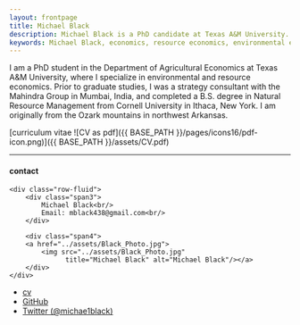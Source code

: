 ```yaml
---
layout: frontpage
title: Michael Black
description: Michael Black is a PhD candidate at Texas A&M University. 
keywords: Michael Black, economics, resource economics, environmental economics, non-market valuation
---
```


I am a PhD student in the Department of Agricultural Economics at Texas A&M University, where I specialize in environmental and resource economics. 
Prior to graduate studies, I was a strategy consultant with the Mahindra Group in Mumbai, India, and completed a B.S. degree in Natural Resource Management from Cornell University in Ithaca, New York. 
I am originally from the Ozark mountains in northwest Arkansas.

[curriculum vitae ![CV as pdf]({{ BASE_PATH }}/pages/icons16/pdf-icon.png)]({{ BASE_PATH }}/assets/CV.pdf)<br/>


---


<div class="container">
<h4><a name="contact"></a>contact</h4>

    <div class="row-fluid">
        <div class="span3">
            Michael Black<br/>
            Email: mblack438@gmail.com<br/>
        </div>

        <div class="span4">
        <a href="../assets/Black_Photo.jpg">
            <img src="../assets/Black_Photo.jpg"
                  title="Michael Black" alt="Michael Black"/></a>
        </div>
    </div>
</div>

<div class="navbar">
  <div class="navbar-inner">
      <ul class="nav">
          <li><a href="{{ BASE_PATH }}/assets/CV.pdf">cv</a></li>
          <li><a href="https://github.com/michael-black">GitHub</a></li>
          <li><a href="https://twitter.com/michae1black">Twitter (@michae1black)</a></li>
      </ul>
  </div>
</div>